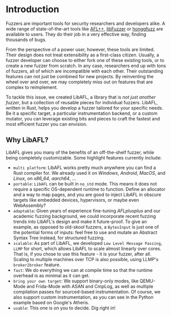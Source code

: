 # Introduction

Fuzzers are important tools for security researchers and developers alike.
A wide range of state-of-the-art tools like [AFL++](https://github.com/AFLplusplus/AFLplusplus), [libFuzzer](https://llvm.org/docs/LibFuzzer.html) or [honggfuzz](https://github.com/google/honggfuzz) are available to users. They do their job in a very effective way, finding thousands of bugs.

From the perspective of a power user, however, these tools are limited.
Their design does not treat extensibility as a first-class citizen.
Usually, a fuzzer developer can choose to either fork one of these existing tools, or to create a new fuzzer from scratch.
In any case, researchers end up with tons of fuzzers, all of which are incompatible with each other.
Their outstanding features can not just be combined for new projects.
By reinventing the wheel over and over, we may completely miss out on features that are complex to reimplement.

To tackle this issue, we created LibAFL, a library that is _not just another fuzzer_, but a collection of reusable pieces for individual fuzzers.
LibAFL, written in Rust, helps you develop a fuzzer tailored for your specific needs.
Be it a specific target, a particular instrumentation backend, or a custom mutator, you can leverage existing bits and pieces to craft the fastest and most efficient fuzzer you can envision.

## Why LibAFL?

LibAFL gives you many of the benefits of an off-the-shelf fuzzer, while being completely customizable.
Some highlight features currently include:
- `multi platform`: LibAFL works pretty much anywhere you can find a Rust compiler for. We already used it on *Windows*, *Android*, *MacOS*, and *Linux*, on *x86_64*, *aarch64*, ...
- `portable`: `LibAFL` can be built in `no_std` mode.
This means it does not require a specific OS-dependent runtime to function.
Define an allocator and a way to map pages, and you are good to inject LibAFL in obscure targets like embedded devices, hypervisors, or maybe even WebAssembly?
- `adaptable`: Given years of experience fine-tuning *AFLplusplus* and our academic fuzzing background, we could incorporate recent fuzzing trends into LibAFL's design and make it future-proof.
To give an example, as opposed to old-skool fuzzers, a `BytesInput` is just one of the potential forms of inputs:
feel free to use and mutate an Abstract Syntax Tree instead, for structured fuzzing.
- `scalable`: As part of LibAFL, we developed `Low Level Message Passing`, `LLMP` for short, which allows LibAFL to scale almost linearly over cores. That is, if you chose to use this feature - it is your fuzzer, after all.
Scaling to multiple machines over TCP is also possible, using LLMP's `broker2broker` feature.
- `fast`: We do everything we can at compile time so that the runtime overhead is as minimal as it can get.
- `bring your own target`: We support binary-only modes, like QEMU-Mode and Frida-Mode with ASAN and CmpLog, as well as multiple compilation passes for sourced-based instrumentation.
Of course, we also support custom instrumentation, as you can see in the Python example based on Google's Atheris.
- `usable`: This one is on you to decide. Dig right in!